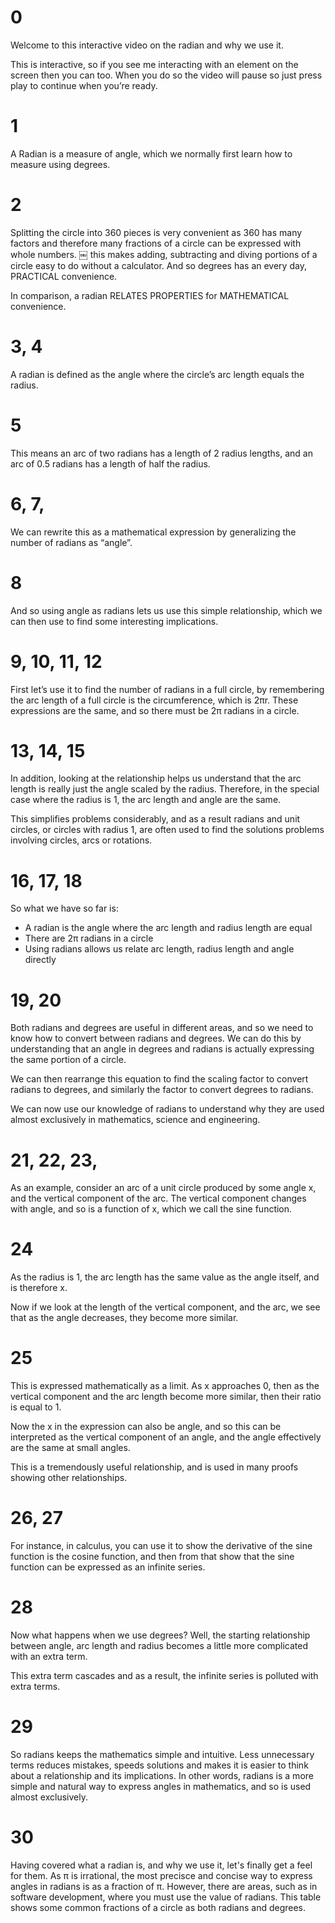 # 0
Welcome to this interactive video on the radian and why we use it.

This is interactive, so if you see me interacting with an element on the screen then you can too. When you do so the video will pause so just press play to continue when you’re ready.

# 1
A Radian is a measure of angle, which we normally first learn how to measure using degrees.

# 2
Splitting the circle into 360 pieces is very convenient as 360 has many factors and therefore many fractions of a circle can be expressed with whole numbers. ￼ this makes adding, subtracting and diving portions of a circle easy to do without a calculator. And so degrees has an every day, PRACTICAL convenience.

In comparison, a radian RELATES PROPERTIES for MATHEMATICAL convenience.

# 3, 4
A radian is defined as the angle where the circle’s arc length equals the radius.

# 5
This means an arc of two radians has a length of 2 radius lengths, and an arc of 0.5 radians has a length of half the radius.

# 6, 7,
We can rewrite this as a mathematical expression by generalizing the number of radians as “angle”.

# 8
And so using angle as radians lets us use this simple relationship, which we can then use to find some interesting implications.

# 9, 10, 11, 12
First let’s use it to find the number of radians in a full circle, by remembering the arc length of a full circle is the circumference, which is 2πr. These expressions are the same, and so there must be 2π radians in a circle.

<!-- # 13
Next, let’s rearrange the relationship for the angle. Now, as both arc length and radius are a measure of length, this tells us that angle is a ratio, or unitless quantity, and we just use symbols like degrees or  radians to signify the denominator of the ratio. 90 degrees is 90 360ths of a circle, and 2 radians is 2 /2π of a circle. -->

# 13, 14, 15
In addition, looking at the relationship helps us understand that the arc length is really just the angle scaled by the radius. Therefore, in the special case where the radius is 1, the arc length and angle are the same.

This simplifies problems considerably, and as a result radians and unit circles, or circles with radius 1, are often used to find the solutions problems involving circles, arcs or rotations.

# 16, 17, 18
So what we have so far is:
* A radian is the angle where the arc length and radius length are equal
* There are 2π radians in a circle
* Using radians allows us relate arc length, radius length and angle directly

# 19, 20
Both radians and degrees are useful in different areas, and so we need to know how to convert between radians and degrees. We can do this by understanding that an angle in degrees and radians is actually expressing the same portion of a circle.

We can then rearrange this equation to find the scaling factor to convert radians to degrees, and similarly the factor to convert degrees to radians.

We can now use our knowledge of radians to understand why they are used almost exclusively in mathematics, science and engineering.

# 21, 22, 23,
As an example, consider an arc of a unit circle produced by some angle x, and the vertical component of the arc. The vertical component changes with angle, and so is a function of x, which we call the sine function.

# 24
As the radius is 1, the arc length has the same value as the angle itself, and is therefore x.

Now if we look at the length of the vertical component, and the arc, we see that as the angle decreases, they become more similar.

# 25
This is expressed mathematically as a limit. As x approaches 0, then as the vertical component and the arc length become more similar, then their ratio is equal to 1.

Now the x in the expression can also be angle, and so this can be interpreted as the vertical component of an angle, and the angle effectively are the same at small angles.

This is a tremendously useful relationship, and is used in many proofs showing other relationships.

# 26, 27
For instance, in calculus, you can use it to show the derivative of the sine function is the cosine function, and then from that show that the sine function can be expressed as an infinite series.

# 28
Now what happens when we use degrees? Well, the starting relationship between angle, arc length and radius becomes a little more complicated with an extra term.

This extra term cascades and as a result, the infinite series is polluted with extra terms.

# 29
So radians keeps the mathematics simple and intuitive. Less unnecessary terms reduces mistakes, speeds solutions and makes it is easier to think about a relationship and its implications. In other words, radians is a more simple and natural way to express angles in mathematics, and so is used almost exclusively.

# 30
Having covered what a radian is, and why we use it, let's finally get a feel for them. As π is irrational, the most precisce and concise way to express angles in radians is as a fraction of π. However, there are areas, such as in software development, where you must use the value of radians. This table shows some common fractions of a circle as both radians and degrees.

